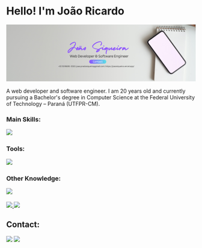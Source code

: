 <h1>Hello! I'm João Ricardo</h1> 
<img src="https://github.com/J0aoSiqueira/J0aoSiqueira/blob/main/github_banner.png" alt="a banner"/>
<p>A web developer and software engineer. I am 20 years old and currently pursuing a Bachelor's degree in Computer Science at the Federal University of Technology – Paraná (UTFPR-CM).</p>

<div>
  <h3>Main Skills:</h3>
    <img src="https://skillicons.dev/icons?i=nextjs,react,ts,html,css,js" />
  <h3>Tools:</h3>
    <img src="https://skillicons.dev/icons?i=git,github,arch,linux,vscode"/>
  <h3>Other Knowledge:</h3>
    <img src="https://skillicons.dev/icons?i=c,cpp,cs,python,postgres"/>
</div>

<br />

<div>
  <a href="https://github.com/J0aoSiqueira">
    <img height="180em" src="https://github-readme-stats.vercel.app/api?username=J0aoSiqueira&theme=tokyonight&show_icons=true&hide_border=true&count_private=true"/>
    <img height="180em" src="https://github-readme-stats.vercel.app/api/top-langs/?username=J0aoSiqueira&theme=tokyonight&show_icons=true&hide_border=true"/>
  </a>
</div>

<div>
  <h2>Contact:</h2>
  <a href="https://www.instagram.com/joaoricardo_ps/"><img src="https://img.shields.io/badge/-Instagram-%23E4405F?style=for-the-badge&logo=instagram&logoColor=white"></a>
  <a href="https://www.linkedin.com/in/joao-p-siqueira/"><img src="https://img.shields.io/badge/LinkedIn-0077B5?style=for-the-badge&logo=linkedin&logoColor=white"></a>
</div>
